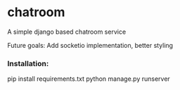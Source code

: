 # chatroom

A simple django based chatroom service

Future goals: Add socketio implementation, better styling

### Installation:
pip install requirements.txt
python manage.py runserver
